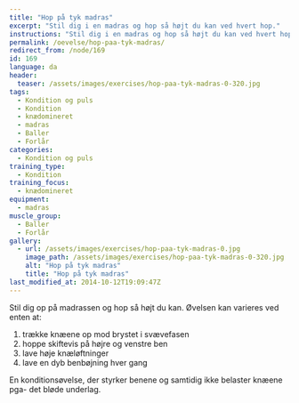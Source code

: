 ```yaml
---
title: "Hop på tyk madras"
excerpt: "Stil dig i en madras og hop så højt du kan ved hvert hop."
instructions: "Stil dig i en madras og hop så højt du kan ved hvert hop."
permalink: /oevelse/hop-paa-tyk-madras/
redirect_from: /node/169
id: 169
language: da
header:
  teaser: /assets/images/exercises/hop-paa-tyk-madras-0-320.jpg
tags:
  - Kondition og puls
  - Kondition
  - knædomineret
  - madras
  - Baller
  - Forlår
categories:
  - Kondition og puls
training_type: 
  - Kondition
training_focus: 
  - knædomineret
equipment:
  - madras
muscle_group:
  - Baller
  - Forlår
gallery:
  - url: /assets/images/exercises/hop-paa-tyk-madras-0.jpg
    image_path: /assets/images/exercises/hop-paa-tyk-madras-0-320.jpg
    alt: "Hop på tyk madras"
    title: "Hop på tyk madras"
last_modified_at: 2014-10-12T19:09:47Z
---
```


Stil dig op på madrassen og hop så højt du kan. Øvelsen kan varieres ved enten at:

1. trække knæene op mod brystet i svævefasen
2. hoppe skiftevis på højre og venstre ben
3. lave høje knæløftninger
4. lave en dyb benbøjning hver gang

En konditionsøvelse, der styrker benene og samtidig ikke belaster knæene pga- det bløde underlag.

